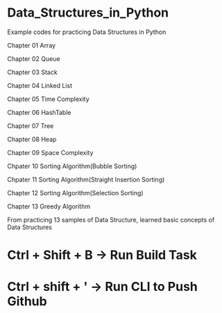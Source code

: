 # Data_Structures_in_Python
Example codes for practicing Data Structures in Python

Chapter 01 Array

Chapter 02 Queue

Chapter 03 Stack

Chapter 04 Linked List

Chapter 05 Time Complexity

Chapter 06 HashTable

Chapter 07 Tree

Chapter 08 Heap

Chapter 09 Space Complexity

Chpater 10 Sorting Algorithm(Bubble Sorting)

Chpater 11 Sorting Algorithm(Straight Insertion Sorting)

Chapter 12 Sorting Algorithm(Selection Sorting)

Chapter 13 Greedy Algorithm

From practicing 13 samples of Data Structure, learned basic concepts of Data Structures

# Ctrl + Shift + B -> Run Build Task
# Ctrl + shift + ' -> Run CLI to Push Github